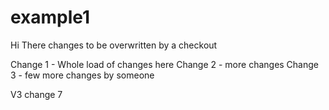example1
========
Hi There 
changes to be overwritten by a checkout

Change 1 - Whole load of changes here
Change 2 - more changes
Change 3 - few more changes by someone

V3 change 7 